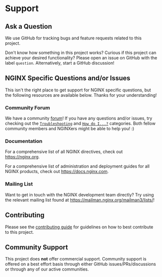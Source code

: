 # Support

## Ask a Question

We use GitHub for tracking bugs and feature requests related to this project.

Don't know how something in this project works? Curious if this project can achieve your desired functionality? Please open an issue on GitHub with the label `question`. Alternatively, start a GitHub discussion!

## NGINX Specific Questions and/or Issues

This isn't the right place to get support for NGINX specific questions, but the following resources are available below. Thanks for your understanding!

### Community Forum

We have a community [forum](https://community.nginx.org/)! If you have any questions and/or issues, try checking out the [`Troubleshooting`](https://community.nginx.org/c/troubleshooting/8) and [`How do I...?`](https://community.nginx.org/c/how-do-i/9) categories. Both fellow community members and NGINXers might be able to help you! :)

### Documentation

For a comprehensive list of all NGINX directives, check out <https://nginx.org>.

For a comprehensive list of administration and deployment guides for all NGINX products, check out <https://docs.nginx.com>.

### Mailing List

Want to get in touch with the NGINX development team directly? Try using the relevant mailing list found at <https://mailman.nginx.org/mailman3/lists/>!

## Contributing

Please see the [contributing guide](/CONTRIBUTING.md) for guidelines on how to best contribute to this project.

## Community Support

This project does **not** offer commercial support. Community support is offered on a best effort basis through either GitHub issues/PRs/discussions or through any of our active communities.
